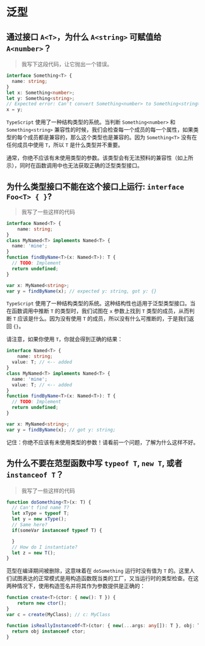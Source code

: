 # 泛型

## 通过接口 `A<T>`，为什么 `A<string>` 可赋值给 `A<number>`？

> 我写下这段代码，让它抛出一个错误。

```typescript
interface Something<T> {
  name: string;
}
let x: Something<number>;
let y: Something<string>;
// Expected error: Can't convert Something<number> to Something<string>!
x = y;
```

`TypeScript` 使用了一种结构类型的系统。当判断 `Something<number>` 和 `Something<string>` 兼容性的时候，我们会检查每一个成员的每一个属性，如果类型的每个成员都是兼容的，那么这个类型也是兼容的。因为 `Something<T>` 没有在任何成员中使用 `T`，所以 `T` 是什么类型并不重要。

通常，你绝不应该有未使用类型的参数。该类型会有无法预料的兼容性（如上所示），同时在函数调用中也无法获取正确的泛型类型接口。

## 为什么类型接口不能在这个接口上运行: `interface Foo<T> { }`?

> 我写了一些这样的代码

```typescript
interface Named<T> {
    name: string;
}
class MyNamed<T> implements Named<T> {
  name: 'mine';
}
function findByName<T>(x: Named<T>): T {
  // TODO: Implement
  return undefined;
}

var x: MyNamed<string>;
var y = findByName(x); // expected y: string, got y: {}
```

`TypeScript` 使用了一种结构类型的系统。这种结构性也适用于泛型类型接口。当在函数调用中推断 `T` 的类型时，我们试图在 `x` 参数上找到 `T` 类型的成员，从而判断 `T` 应该是什么。因为没有使用 `T` 的成员，所以没有什么可推断的，于是我们返回 `{}`。

请注意，如果你使用 `T`，你就会得到正确的结果：

```typescript
interface Named<T> {
    name: string;
  value: T; // <-- added
}
class MyNamed<T> implements Named<T> {
  name: 'mine';
  value: T; // <-- added
}
function findByName<T>(x: Named<T>): T {
  // TODO: Implement
  return undefined;
}

var x: MyNamed<string>;
var y = findByName(x); // got y: string;
```

记住：你绝不应该有未使用类型的参数！请看前一个问题，了解为什么这样不好。

## 为什么不要在范型函数中写 `typeof T`, `new T`, 或者 `instanceof T`？

> 我写了一些这样的代码

```typescript
function doSomething<T>(x: T) {
  // Can't find name T?
  let xType = typeof T;
  let y = new xType();
  // Same here?
  if(someVar instanceof typeof T) {

  }
  // How do I instantiate?
  let z = new T();
}
```

范型在编译期间被删除，这意味着在 `doSomething` 运行时没有值为 `T` 的。这里人们试图表达的正常模式是用构造函数既当类的工厂，又当运行时的类型检查。在这两种情况下，使用构造签名并将其作为参数提供是正确的：
```typescript
function create<T>(ctor: { new(): T }) {
    return new ctor();
}
var c = create(MyClass); // c: MyClass

function isReallyInstanceOf<T>(ctor: { new(...args: any[]): T }, obj: T) {
  return obj instanceof ctor;
}
```